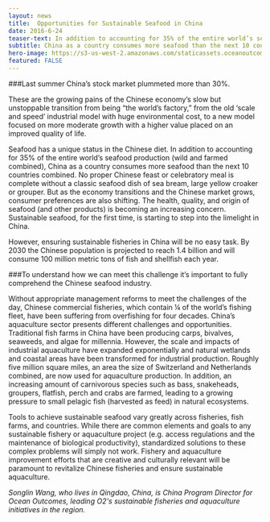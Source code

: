 ```yaml
---
layout: news
title:  Opportunities for Sustainable Seafood in China
date: 2016-6-24
teaser-text: In addition to accounting for 35% of the entire world’s seafood production, China as a country consumes more seafood than the next 10 countries combined.
subtitle: China as a country consumes more seafood than the next 10 countries combined.
hero-image: https://s3-us-west-2.amazonaws.com/staticassets.oceanoutcomes.org/news+and+analysis/hero+images/opportunities-seafood-china-hero.jpg
featured: FALSE
---
```

###Last summer China’s stock market plummeted more than 30%. 

These are the growing pains of the Chinese economy’s slow but unstoppable transition from being “the world’s factory,” from the old ‘scale and speed’ industrial model with huge environmental cost, to a new model focused on more moderate growth with a higher value placed on an improved quality of life.
 
Seafood has a unique status in the Chinese diet. In addition to accounting for 35% of the entire world’s seafood production (wild and farmed combined), China as a country consumes more seafood than the next 10 countries combined. No proper Chinese feast or celebratory meal is complete without a classic seafood dish of sea bream, large yellow croaker or grouper. But as the economy transitions and the Chinese market grows, consumer preferences are also shifting. The health, quality, and origin of seafood (and other products) is becoming an increasing concern. Sustainable seafood, for the first time, is starting to step into the limelight in China.

However, ensuring sustainable fisheries in China will be no easy task. By 2030 the Chinese population is projected to reach 1.4 billion and will consume 100 million metric tons of fish and shellfish each year. 

###To understand how we can meet this challenge it’s important to fully comprehend the Chinese seafood industry.

Without appropriate management reforms to meet the challenges of the day, Chinese commercial fisheries, which contain ¼ of the world’s fishing fleet, have been suffering from overfishing for four decades. China’s aquaculture sector presents different challenges and opportunities. Traditional fish farms in China have been producing carps, bivalves, seaweeds, and algae for millennia. However, the scale and impacts of industrial aquaculture have expanded exponentially and natural wetlands and coastal areas have been transformed for industrial production. Roughly five million square miles, an area the size of Switzerland and Netherlands combined, are now used for aquaculture production. In addition, an increasing amount of carnivorous species such as bass, snakeheads, groupers, flatfish, perch and crabs are farmed, leading to a growing pressure to small pelagic fish (harvested as feed) in natural ecosystems.

Tools to achieve sustainable seafood vary greatly across fisheries, fish farms, and countries. While there are common elements and goals to any sustainable fishery or aquaculture project (e.g. access regulations and the maintenance of biological productivity), standardized solutions to these complex problems will simply not work. Fishery and aquaculture improvement efforts that are creative and culturally relevant will be paramount to revitalize Chinese fisheries and ensure sustainable aquaculture.

*Songlin Wang, who lives in Qingdao, China, is China Program Director for Ocean Outcomes, leading O2's sustainable fisheries and aquaculture initiatives in the region.*

